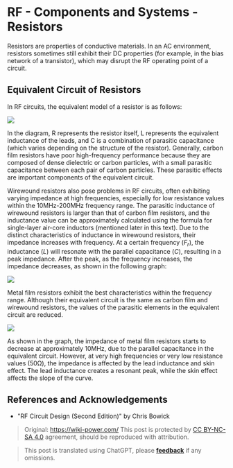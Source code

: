 # RF - Components and Systems - Resistors

Resistors are properties of conductive materials. In an AC environment, resistors sometimes still exhibit their DC properties (for example, in the bias network of a transistor), which may disrupt the RF operating point of a circuit.

## Equivalent Circuit of Resistors

In RF circuits, the equivalent model of a resistor is as follows:

![](https://img.wiki-power.com/d/wiki-media/img/20220408173626.png)

In the diagram, R represents the resistor itself, L represents the equivalent inductance of the leads, and C is a combination of parasitic capacitance (which varies depending on the structure of the resistor). Generally, carbon film resistors have poor high-frequency performance because they are composed of dense dielectric or carbon particles, with a small parasitic capacitance between each pair of carbon particles. These parasitic effects are important components of the equivalent circuit.

Wirewound resistors also pose problems in RF circuits, often exhibiting varying impedance at high frequencies, especially for low resistance values within the 10MHz-200MHz frequency range. The parasitic inductance of wirewound resistors is larger than that of carbon film resistors, and the inductance value can be approximately calculated using the formula for single-layer air-core inductors (mentioned later in this text). Due to the distinct characteristics of inductance in wirewound resistors, their impedance increases with frequency. At a certain frequency ($F_r$), the inductance ($L$) will resonate with the parallel capacitance ($C$), resulting in a peak impedance. After the peak, as the frequency increases, the impedance decreases, as shown in the following graph:

![](https://img.wiki-power.com/d/wiki-media/img/20220411135204.png)

Metal film resistors exhibit the best characteristics within the frequency range. Although their equivalent circuit is the same as carbon film and wirewound resistors, the values of the parasitic elements in the equivalent circuit are reduced.

![](https://img.wiki-power.com/d/wiki-media/img/20220411135807.png)

As shown in the graph, the impedance of metal film resistors starts to decrease at approximately 10MHz, due to the parallel capacitance in the equivalent circuit. However, at very high frequencies or very low resistance values (50Ω), the impedance is affected by the lead inductance and skin effect. The lead inductance creates a resonant peak, while the skin effect affects the slope of the curve.

## References and Acknowledgements

- "RF Circuit Design (Second Edition)" by Chris Bowick

> Original: <https://wiki-power.com/>
> This post is protected by [CC BY-NC-SA 4.0](https://creativecommons.org/licenses/by/4.0/deed.en) agreement, should be reproduced with attribution.

> This post is translated using ChatGPT, please [**feedback**](https://github.com/linyuxuanlin/Wiki_MkDocs/issues/new) if any omissions.